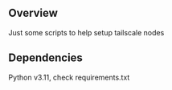 Overview
--------
Just some scripts to help setup tailscale nodes

Dependencies
------------
Python v3.11, check requirements.txt
